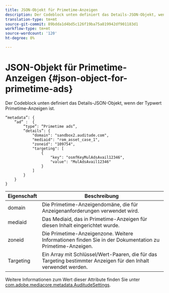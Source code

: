```yaml
---
title: JSON-Objekt für Primetime-Anzeigen
description: Der Codeblock unten definiert das Details-JSON-Objekt, wenn der Typwert Primetime-Anzeigen ist.
translation-type: tm+mt
source-git-commit: 89bdda1d4bd5c126f19ba75a819942df901183d1
workflow-type: tm+mt
source-wordcount: '120'
ht-degree: 0%

---
```



# JSON-Objekt für Primetime-Anzeigen {#json-object-for-primetime-ads}

Der Codeblock unten definiert das Details-JSON-Objekt, wenn der Typwert Primetime-Anzeigen ist.

```
“metadata”: {
    “ad” :  {
        “type”: “Primetime ads”,
        “details”: {
            "domain": "sandbox2.auditude.com",
            "mediaid": "rom_asset_case_1",
            "zoneid": "109754",
            "targeting": [
                {
                    "key": "osmfKeyMulAdsAvail12346",
                    "value": "MulAdsAvail12346"
                }
            ]
        }
    }
}
```

| Eigenschaft | Beschreibung |
|---|---|
| domain | Die Primetime-Anzeigendomäne, die für Anzeigenanforderungen verwendet wird. |
| mediaid | Das Mediaid, das in Primetime-Anzeigen für diesen Inhalt eingerichtet wurde. |
| zoneid | Die Primetime-Anzeigenzone. Weitere Informationen finden Sie in der Dokumentation zu Primetime-Anzeigen. |
| Targeting | Ein Array mit Schlüssel/Wert-Paaren, die für das Targeting bestimmter Anzeigen für den Inhalt verwendet werden. |

Weitere Informationen zum Wert dieser Attribute finden Sie unter [com.adobe.mediacore.metadata.AuditudeSettings](https://help.adobe.com/en_US/primetime/api/psdk/javadoc/com/adobe/mediacore/metadata/AuditudeSettings.html).